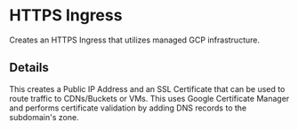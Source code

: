 # HTTPS Ingress

Creates an HTTPS Ingress that utilizes managed GCP infrastructure.

## Details

This creates a Public IP Address and an SSL Certificate that can be used to route traffic to CDNs/Buckets or VMs.
This uses Google Certificate Manager and performs certificate validation by adding DNS records to the subdomain's zone.
